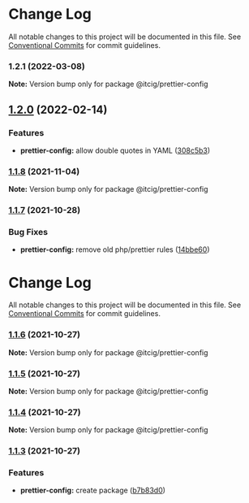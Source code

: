# Change Log

All notable changes to this project will be documented in this file.
See [Conventional Commits](https://conventionalcommits.org) for commit guidelines.

### 1.2.1 (2022-03-08)

**Note:** Version bump only for package @itcig/prettier-config





## [1.2.0](https://github.com/itcig/itcig/compare/@itcig/prettier-config@1.1.8...@itcig/prettier-config@1.2.0) (2022-02-14)


### Features

* **prettier-config:** allow double quotes in YAML ([308c5b3](https://github.com/itcig/itcig/commit/308c5b3d3967c7662ff026e27daf9a60dc163d07))



### [1.1.8](https://github.com/itcig/itcig/compare/@itcig/prettier-config@1.1.7...@itcig/prettier-config@1.1.8) (2021-11-04)

**Note:** Version bump only for package @itcig/prettier-config





### [1.1.7](https://github.com/itcig/itcig/compare/@itcig/prettier-config@1.1.6...@itcig/prettier-config@1.1.7) (2021-10-28)


### Bug Fixes

* **prettier-config:** remove old php/prettier rules ([14bbe60](https://github.com/itcig/itcig/commit/14bbe60d579ad20732d949ed5cfe0b12a86e42f1))



# Change Log

All notable changes to this project will be documented in this file. See
[Conventional Commits](https://conventionalcommits.org) for commit guidelines.

### [1.1.6](https://github.com/itcig/itcig/compare/@itcig/prettier-config@1.1.5...@itcig/prettier-config@1.1.6) (2021-10-27)

**Note:** Version bump only for package @itcig/prettier-config

### [1.1.5](https://github.com/itcig/itcig/compare/@itcig/prettier-config@1.1.4...@itcig/prettier-config@1.1.5) (2021-10-27)

**Note:** Version bump only for package @itcig/prettier-config

### [1.1.4](https://github.com/itcig/itcig/compare/@itcig/prettier-config@1.1.3...@itcig/prettier-config@1.1.4) (2021-10-27)

**Note:** Version bump only for package @itcig/prettier-config

### [1.1.3](https://github.com/itcig/itcig/compare/@itcig/prettier-config@1.1.3...@itcig/prettier-config@1.1.3) (2021-10-27)

### Features

- **prettier-config:** create package
  ([b7b83d0](https://github.com/itcig/itcig/commit/b7b83d0bc3658fdde0c914e771a79c8894893300))
